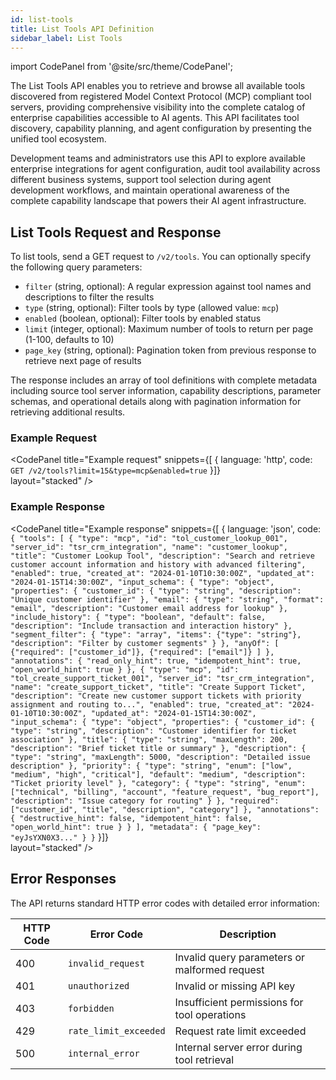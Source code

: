 ```yaml
---
id: list-tools
title: List Tools API Definition
sidebar_label: List Tools
---
```


import CodePanel from '@site/src/theme/CodePanel';

The List Tools API enables you to retrieve and browse all available tools discovered from registered Model Context Protocol (MCP) compliant tool servers, providing comprehensive visibility into the complete catalog of enterprise capabilities accessible to AI agents. This API facilitates tool discovery, capability planning, and agent configuration by presenting the unified tool ecosystem.

Development teams and administrators use this API to explore available enterprise integrations for agent configuration, audit tool availability across different business systems, support tool selection during agent development workflows, and maintain operational awareness of the complete capability landscape that powers their AI agent infrastructure.

## List Tools Request and Response

To list tools, send a GET request to `/v2/tools`. You can optionally specify the following query parameters:

- `filter` (string, optional): A regular expression against tool names and descriptions to filter the results
- `type` (string, optional): Filter tools by type (allowed value: `mcp`)
- `enabled` (boolean, optional): Filter tools by enabled status
- `limit` (integer, optional): Maximum number of tools to return per page (1-100, defaults to 10)
- `page_key` (string, optional): Pagination token from previous response to retrieve next page of results

The response includes an array of tool definitions with complete metadata including source tool server information, capability descriptions, parameter schemas, and operational details along with pagination information for retrieving additional results.

### Example Request

<CodePanel
  title="Example request"
  snippets={[
    {
      language: 'http',
      code: `GET /v2/tools?limit=15&type=mcp&enabled=true`
    }]}  
  layout="stacked"
/>

### Example Response

<CodePanel
  title="Example response"
  snippets={[
    {
      language: 'json',
      code: `{
  "tools": [
    {
      "type": "mcp",
      "id": "tol_customer_lookup_001",
      "server_id": "tsr_crm_integration",
      "name": "customer_lookup",
      "title": "Customer Lookup Tool",
      "description": "Search and retrieve customer account information and history with advanced filtering",
      "enabled": true,
      "created_at": "2024-01-10T10:30:00Z",
      "updated_at": "2024-01-15T14:30:00Z",
      "input_schema": {
        "type": "object",
        "properties": {
          "customer_id": {
            "type": "string",
            "description": "Unique customer identifier"
          },
          "email": {
            "type": "string",
            "format": "email",
            "description": "Customer email address for lookup"
          },
          "include_history": {
            "type": "boolean",
            "default": false,
            "description": "Include transaction and interaction history"
          },
          "segment_filter": {
            "type": "array",
            "items": {"type": "string"},
            "description": "Filter by customer segments"
          }
        },
        "anyOf": [
          {"required": ["customer_id"]},
          {"required": ["email"]}
        ]
      },
      "annotations": {
        "read_only_hint": true,
        "idempotent_hint": true,
        "open_world_hint": true
      }
    },
    {
      "type": "mcp",
      "id": "tol_create_support_ticket_001",
      "server_id": "tsr_crm_integration",
      "name": "create_support_ticket",
      "title": "Create Support Ticket",
      "description": "Create new customer support tickets with priority assignment and routing to...",
      "enabled": true,
      "created_at": "2024-01-10T10:30:00Z",
      "updated_at": "2024-01-15T14:30:00Z",
      "input_schema": {
        "type": "object",
        "properties": {
          "customer_id": {
            "type": "string",
            "description": "Customer identifier for ticket association"
          },
          "title": {
            "type": "string",
            "maxLength": 200,
            "description": "Brief ticket title or summary"
          },
          "description": {
            "type": "string",
            "maxLength": 5000,
            "description": "Detailed issue description"
          },
          "priority": {
            "type": "string",
            "enum": ["low", "medium", "high", "critical"],
            "default": "medium",
            "description": "Ticket priority level"
          },
          "category": {
            "type": "string",
            "enum": ["technical", "billing", "account", "feature_request", "bug_report"],
            "description": "Issue category for routing"
          }
        },
        "required": ["customer_id", "title", "description", "category"]
      },
      "annotations": {
        "destructive_hint": false,
        "idempotent_hint": false,
        "open_world_hint": true
      }
    }
  ],
  "metadata": {
    "page_key": "eyJsYXN0X3..."
  }
}`
    }]}  
  layout="stacked"
/>

## Error Responses

The API returns standard HTTP error codes with detailed error information:

| HTTP Code | Error Code | Description |
|-----------|------------|-------------|
| 400 | `invalid_request` | Invalid query parameters or malformed request |
| 401 | `unauthorized` | Invalid or missing API key |
| 403 | `forbidden` | Insufficient permissions for tool operations |
| 429 | `rate_limit_exceeded` | Request rate limit exceeded |
| 500 | `internal_error` | Internal server error during tool retrieval |
